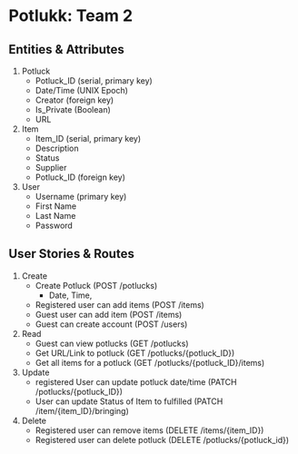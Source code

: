 # Potlukk: Team 2
## Entities & Attributes
1. Potluck
   * Potluck_ID (serial, primary key)
   * Date/Time (UNIX Epoch)
   * Creator (foreign key)
   * Is_Private (Boolean)
   * URL
2. Item
   * Item_ID (serial, primary key)
   * Description
   * Status
   * Supplier 
   * Potluck_ID (foreign key)
3. User
   * Username (primary key)
   * First Name
   * Last Name
   * Password

## User Stories & Routes

1. Create
   * Create Potluck (POST /potlucks)
     - Date, Time, 
   * Registered user can add items (POST /items)
   * Guest user can add item (POST /items)
   * Guest can create account (POST /users)
2. Read
   * Guest can view potlucks (GET /potlucks)
   * Get URL/Link to potluck (GET /potlucks/{potluck_ID})
   * Get all items for a potluck (GET /potlucks/{potluck_ID}/items)
3. Update
   * registered User can update potluck date/time (PATCH /potlucks/{potluck_ID})
   * User can update Status of Item to fulfilled (PATCH /item/{item_ID}/bringing)
4. Delete
   * Registered user can remove items (DELETE /items/{item_ID})
   * Registered user can delete potluck (DELETE /potlucks/{potluck_id})